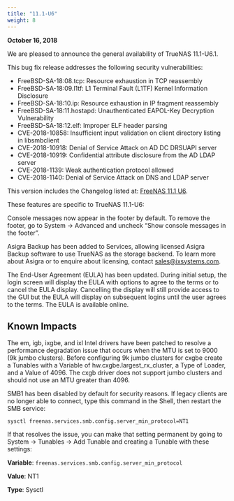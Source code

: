 ```yaml
---
title: "11.1-U6"
weight: 8
---
```


**October 16, 2018**

We are pleased to announce the general availability of TrueNAS 11.1-U6.1.

This bug fix release addresses the following security vulnerabilities:

* FreeBSD-SA-18:08.tcp: Resource exhaustion in TCP reassembly
* FreeBSD-SA-18:09.l1tf: L1 Terminal Fault (L1TF) Kernel Information Disclosure
* FreeBSD-SA-18:10.ip: Resource exhaustion in IP fragment reassembly
* FreeBSD-SA-18:11.hostapd: Unauthenticated EAPOL-Key Decryption Vulnerability
* FreeBSD-SA-18:12.elf: Improper ELF header parsing
* CVE-2018-10858: Insufficient input validation on client directory listing in libsmbclient
* CVE-2018-10918: Denial of Service Attack on AD DC DRSUAPI server
* CVE-2018-10919: Confidential attribute disclosure from the AD LDAP server
* CVE-2018-1139: Weak authentication protocol allowed
* CVE-2018-1140: Denial of Service Attack on DNS and LDAP server

This version includes the Changelog listed at: [FreeNAS 11.1 U6](https://www.ixsystems.com/blog/library/freenas-11-1-u6/).

These features are specific to TrueNAS 11.1-U6:

Console messages now appear in the footer by default. To remove the footer, go to System → Advanced and uncheck “Show console messages in the footer”.

Asigra Backup has been added to Services, allowing licensed Asigra Backup software to use TrueNAS as the storage backend. To learn more about Asigra or to enquire about licensing, contact sales@ixsystems.com.

The End-User Agreement (EULA) has been updated. During initial setup, the login screen will display the EULA with options to agree to the terms or to cancel the EULA display. Cancelling the display will still provide access to the GUI but the EULA will display on subsequent logins until the user agrees to the terms. The EULA is available online.

## Known Impacts

The em, igb, ixgbe, and ixl Intel drivers have been patched to resolve a performance degradation issue that occurs when the MTU is set to 9000 (9k jumbo clusters). Before configuring 9k jumbo clusters for cxgbe create a Tunables with a Variable of hw.cxgbe.largest_rx_cluster, a Type of Loader, and a Value of 4096. The cxgb driver does not support jumbo clusters and should not use an MTU greater than 4096.

SMB1 has been disabled by default for security reasons. If legacy clients are no longer able to connect, type this command in the Shell, then restart the SMB service:

`sysctl freenas.services.smb.config.server_min_protocol=NT1`

If that resolves the issue, you can make that setting permanent by going to System → Tunables → Add Tunable and creating a Tunable with these settings:

**Variable**: `freenas.services.smb.config.server_min_protocol`

**Value**: NT1

**Type**: Sysctl
